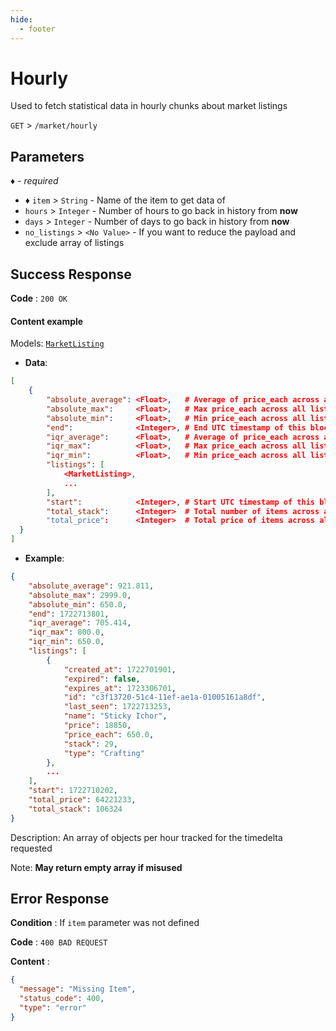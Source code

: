 ```yaml
---
hide:
  - footer
---
```

# Hourly

Used to fetch statistical data in hourly chunks about market listings

`GET` > `/market/hourly`

## Parameters
*♦ - required*

- ♦ `item` > `String` - Name of the item to get data of
- `hours` > `Integer` - Number of hours to go back in history from **now**
- `days` > `Integer` - Number of days to go back in history from **now**
- `no_listings` > `<No Value>` - If you want to reduce the payload and exclude array of listings

## Success Response

**Code** : `200 OK`

#### **Content example**

Models: [`MarketListing`](/models/market/MarketListing)

- **Data**:
```json
[
    {
        "absolute_average": <Float>,   # Average of price_each across all listings
        "absolute_max":     <Float>,   # Max price_each across all listings
        "absolute_min":     <Float>,   # Min price_each across all listings
        "end":              <Integer>, # End UTC timestamp of this block of listings
        "iqr_average":      <Float>,   # Average of price_each across all listings (Using IQR to remove outliers)
        "iqr_max":          <Float>,   # Max price_each across all listings (Using IQR to remove outliers)
        "iqr_min":          <Float>,   # Min price_each across all listings (Using IQR to remove outliers)
        "listings": [
            <MarketListing>,
            ...
        ],
        "start":            <Integer>, # Start UTC timestamp of this block of listings
        "total_stack":      <Integer>  # Total number of items across all listings
        "total_price":      <Integer>  # Total price of items across all listings
  }
]
```

- **Example**:
```json
{
    "absolute_average": 921.811,
    "absolute_max": 2999.0,
    "absolute_min": 650.0,
    "end": 1722713801,
    "iqr_average": 705.414,
    "iqr_max": 800.0,
    "iqr_min": 650.0,
    "listings": [
        {
            "created_at": 1722701901,
            "expired": false,
            "expires_at": 1723306701,
            "id": "c3f13720-51c4-11ef-ae1a-01005161a8df",
            "last_seen": 1722713253,
            "name": "Sticky Ichor",
            "price": 18850,
            "price_each": 650.0,
            "stack": 29,
            "type": "Crafting"
        },
        ...
    ],
    "start": 1722710202,
    "total_price": 64221233,
    "total_stack": 106324
}
```
Description: An array of objects per hour tracked for the timedelta requested

Note: **May return empty array if misused**


## Error Response

**Condition** : If `item` parameter was not defined

**Code** : `400 BAD REQUEST`

**Content** :

```json
{
  "message": "Missing Item",
  "status_code": 400,
  "type": "error"
}
``` 